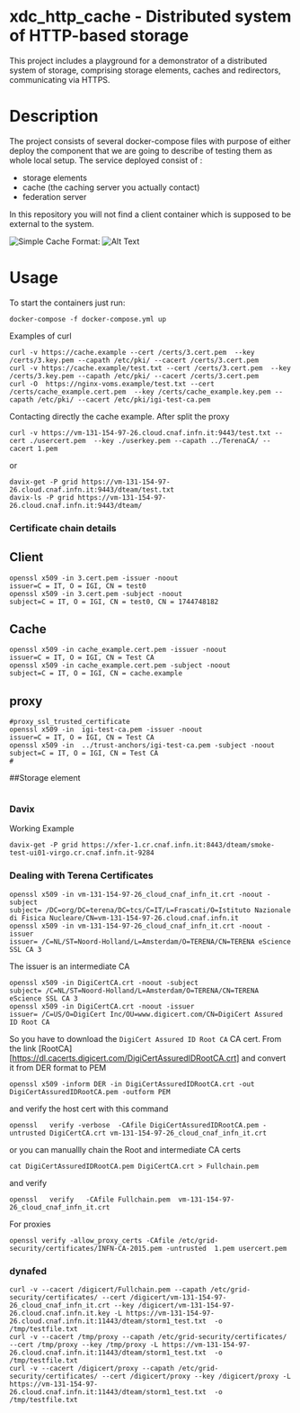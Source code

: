 # xdc_http_cache - Distributed system of HTTP-based storage

This project includes a playground for a demonstrator of a distributed system of storage, comprising storage elements, caches and redirectors, communicating via HTTPS.



# Description

The project consists of several docker-compose files with purpose of either deploy the component that we are going to describe of testing them as whole local setup.
The service deployed consist of :
  - storage elements
  - cache (the caching server you actually contact)
  - federation server

In this repository you will not find a client container which is supposed to be external to the system.

![Simple Cache](/images/Simple_Cache)
Format: ![Alt Text](url)


# Usage

To start the containers just run:
```
docker-compose -f docker-compose.yml up
```
Examples of curl
```
curl -v https://cache.example --cert /certs/3.cert.pem  --key /certs/3.key.pem --capath /etc/pki/ --cacert /certs/3.cert.pem
curl -v https://cache.example/test.txt --cert /certs/3.cert.pem  --key /certs/3.key.pem --capath /etc/pki/ --cacert /certs/3.cert.pem
curl -O  https://nginx-voms.example/test.txt --cert /certs/cache_example.cert.pem  --key /certs/cache_example.key.pem --capath /etc/pki/ --cacert /etc/pki/igi-test-ca.pem
```
Contacting directly the cache example. After split the proxy
```
curl -v https://vm-131-154-97-26.cloud.cnaf.infn.it:9443/test.txt --cert ./usercert.pem  --key ./userkey.pem --capath ../TerenaCA/ --cacert 1.pem
```
or
```
davix-get -P grid https://vm-131-154-97-26.cloud.cnaf.infn.it:9443/dteam/test.txt
davix-ls -P grid https://vm-131-154-97-26.cloud.cnaf.infn.it:9443/dteam/
```

### Certificate chain details
## Client
```
openssl x509 -in 3.cert.pem -issuer -noout
issuer=C = IT, O = IGI, CN = test0
openssl x509 -in 3.cert.pem -subject -noout
subject=C = IT, O = IGI, CN = test0, CN = 1744748182
```
## Cache
```
openssl x509 -in cache_example.cert.pem -issuer -noout
issuer=C = IT, O = IGI, CN = Test CA
openssl x509 -in cache_example.cert.pem -subject -noout
subject=C = IT, O = IGI, CN = cache.example
```
## proxy
```
#proxy_ssl_trusted_certificate
openssl x509 -in  igi-test-ca.pem -issuer -noout
issuer=C = IT, O = IGI, CN = Test CA
openssl x509 -in  ../trust-anchors/igi-test-ca.pem -subject -noout
subject=C = IT, O = IGI, CN = Test CA
#
```
##Storage element
```

```
### Davix
Working Example
```
davix-get -P grid https://xfer-1.cr.cnaf.infn.it:8443/dteam/smoke-test-ui01-virgo.cr.cnaf.infn.it-9284

```

### Dealing with Terena Certificates
```
openssl x509 -in vm-131-154-97-26_cloud_cnaf_infn_it.crt -noout -subject
subject= /DC=org/DC=terena/DC=tcs/C=IT/L=Frascati/O=Istituto Nazionale di Fisica Nucleare/CN=vm-131-154-97-26.cloud.cnaf.infn.it
openssl x509 -in vm-131-154-97-26_cloud_cnaf_infn_it.crt -noout -issuer
issuer= /C=NL/ST=Noord-Holland/L=Amsterdam/O=TERENA/CN=TERENA eScience SSL CA 3
```
The issuer is an intermediate CA
```
openssl x509 -in DigiCertCA.crt -noout -subject
subject= /C=NL/ST=Noord-Holland/L=Amsterdam/O=TERENA/CN=TERENA eScience SSL CA 3
openssl x509 -in DigiCertCA.crt -noout -issuer
issuer= /C=US/O=DigiCert Inc/OU=www.digicert.com/CN=DigiCert Assured ID Root CA
```
So you have to download the `DigiCert Assured ID Root CA` CA cert. From the link [RootCA][https://dl.cacerts.digicert.com/DigiCertAssuredIDRootCA.crt]
and convert it from DER format to PEM
```
openssl x509 -inform DER -in DigiCertAssuredIDRootCA.crt -out DigiCertAssuredIDRootCA.pem -outform PEM
```
and verify the host cert with this command
```
openssl   verify -verbose  -CAfile DigiCertAssuredIDRootCA.pem -untrusted DigiCertCA.crt vm-131-154-97-26_cloud_cnaf_infn_it.crt
```
or you can manuallly chain the Root and intermediate CA certs
```
cat DigiCertAssuredIDRootCA.pem DigiCertCA.crt > Fullchain.pem
```
and verify
```
openssl   verify   -CAfile Fullchain.pem  vm-131-154-97-26_cloud_cnaf_infn_it.crt
```
For proxies
```
openssl verify -allow_proxy_certs -CAfile /etc/grid-security/certificates/INFN-CA-2015.pem -untrusted  1.pem usercert.pem
```


### dynafed
```
curl -v --cacert /digicert/Fullchain.pem --capath /etc/grid-security/certificates/ --cert /digicert/vm-131-154-97-26_cloud_cnaf_infn_it.crt --key /digicert/vm-131-154-97-26.cloud.cnaf.infn.it.key -L https://vm-131-154-97-26.cloud.cnaf.infn.it:11443/dteam/storm1_test.txt  -o /tmp/testfile.txt
curl -v --cacert /tmp/proxy --capath /etc/grid-security/certificates/ --cert /tmp/proxy --key /tmp/proxy -L https://vm-131-154-97-26.cloud.cnaf.infn.it:11443/dteam/storm1_test.txt  -o /tmp/testfile.txt
curl -v --cacert /digicert/proxy --capath /etc/grid-security/certificates/ --cert /digicert/proxy --key /digicert/proxy -L https://vm-131-154-97-26.cloud.cnaf.infn.it:11443/dteam/storm1_test.txt  -o /tmp/testfile.txt
```
